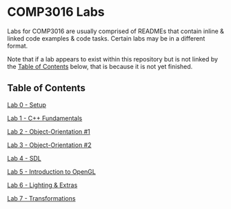 # COMP3016 Labs
Labs for COMP3016 are usually comprised of READMEs that contain inline & linked code examples & code tasks. Certain labs may be in a different format.

Note that if a lab appears to exist within this repository but is not linked by the [Table of Contents](#table-of-contents) below, that is because it is not yet finished.

## Table of Contents
[Lab 0 - Setup](/Lab0/README.md)

[Lab 1 - C++ Fundamentals](/Lab1/README.md)

[Lab 2 - Object-Orientation #1](/Lab2/README.md)

[Lab 3 - Object-Orientation #2](/Lab3/README.md)

[Lab 4 - SDL](/Lab4/README.md)

[Lab 5 - Introduction to OpenGL](/Lab5/README.md)

[Lab 6 - Lighting & Extras](/Lab6/README.md)

[Lab 7 - Transformations](/Lab7/README.md)
